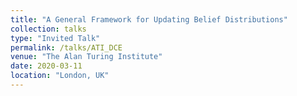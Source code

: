 ```yaml
---
title: "A General Framework for Updating Belief Distributions"
collection: talks
type: "Invited Talk"
permalink: /talks/ATI_DCE
venue: "The Alan Turing Institute"
date: 2020-03-11
location: "London, UK"
---
```


<!-- This is a description of your tutorial, note the different field in type. This is a markdown files that can be all markdown-ified like any other post. Yay markdown!
 -->
